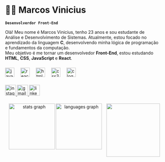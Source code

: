 # 👨‍💻 Marcos Vinicius

**`Desenvolverdor Front-End`**

Olá! Meu nome é Marcos Vinicius, tenho 23 anos e sou estudante de Análise e Desenvolvimento de Sistemas. Atualmente, estou focado no aprendizado da linguagem **C**, desenvolvendo minha lógica de programação e fundamentos da computação.  
Meu objetivo é me tornar um desenvolvedor **Front-End**, estou estudando **HTML**, **CSS**, **JavaScript** e **React**.

###

<div align="left">
  <img src="https://cdn.jsdelivr.net/gh/devicons/devicon/icons/javascript/javascript-original.svg" height="30" alt="javascript logo"  />
  <img width="12" />
  <img src="https://cdn.jsdelivr.net/gh/devicons/devicon/icons/react/react-original.svg" height="30" alt="react logo"  />
  <img width="12" />
  <img src="https://cdn.jsdelivr.net/gh/devicons/devicon/icons/html5/html5-original.svg" height="30" alt="html5 logo"  />
  <img width="12" />
  <img src="https://cdn.jsdelivr.net/gh/devicons/devicon/icons/css3/css3-original.svg" height="30" alt="css3 logo"  />
  <img width="12" />
  <img src="https://cdn.jsdelivr.net/gh/devicons/devicon/icons/c/c-original.svg" height="30" alt="c logo"  />
</div>

###

<div align="left">
  <a href="https://www.instagram.com/candidosharks" target="_blank">
    <img src="https://img.shields.io/static/v1?message=Instagram&logo=instagram&label=&color=E4405F&logoColor=white&labelColor=&style=for-the-badge" height="35" alt="instagram logo"  />
  </a>
  <a href="marcostaekwondo2013@gmai.com" target="_blank">
    <img src="https://img.shields.io/static/v1?message=Gmail&logo=gmail&label=&color=D14836&logoColor=white&labelColor=&style=for-the-badge" height="35" alt="gmail logo"  />
  </a>
  <a href="https://www.linkedin.com/in/marcosvinicius2030" target="_blank">
    <img src="https://img.shields.io/static/v1?message=LinkedIn&logo=linkedin&label=&color=0077B5&logoColor=white&labelColor=&style=for-the-badge" height="35" alt="linkedin logo"  />
  </a>
</div>

###

<img align="right" height="174" src="https://i.pinimg.com/originals/a2/df/d4/a2dfd49b947c69c3588f50e8fb528a57.gif"  />

###

<div align="center">
  <img src="https://github-readme-stats.vercel.app/api?username=shark1galaxy&hide_title=false&hide_rank=false&show_icons=true&include_all_commits=true&count_private=true&disable_animations=false&theme=radical&locale=pt-br&hide_border=false" height="150" alt="stats graph"  />
  <img src="https://github-readme-stats.vercel.app/api/top-langs?username=shark1galaxy&locale=pt-br&hide_title=false&layout=compact&card_width=320&langs_count=5&theme=radical&hide_border=false" height="150" alt="languages graph"  />
</div>

